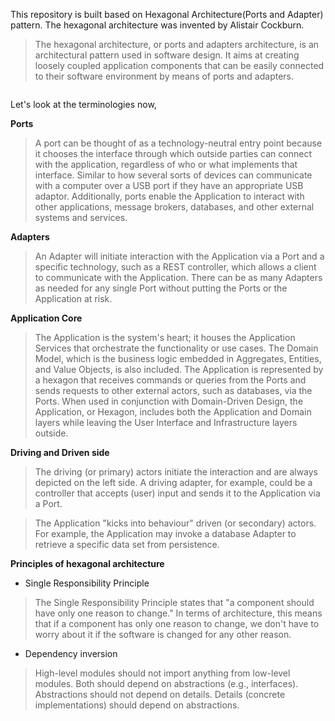 This repository is built based on Hexagonal Architecture(Ports and Adapter) pattern. The hexagonal architecture was invented by Alistair Cockburn.

> The hexagonal architecture, or ports and adapters architecture, is an architectural pattern used in software design. It aims at creating loosely coupled application components that can be easily connected to their software environment by means of ports and adapters. 


![<img src="hexagonal_architecture_pattern(Ports_land_adapters_pattern)" width="100" height="100"/>](https://user-images.githubusercontent.com/20200714/183576142-3a9b9e3f-b4ce-4ac6-8139-1d2c1dec05db.png)


Let's look at the terminologies now,

**Ports**

> A port can be thought of as a technology-neutral entry point because it chooses the interface through which outside parties can connect with the application, regardless of who or what implements that interface. Similar to how several sorts of devices can communicate with a computer over a USB port if they have an appropriate USB adaptor. Additionally, ports enable the Application to interact with other applications, message brokers, databases, and other external systems and services.

**Adapters**

> An Adapter will initiate interaction with the Application via a Port and a specific technology, such as a REST controller, which allows a client to communicate with the Application. There can be as many Adapters as needed for any single Port without putting the Ports or the Application at risk.

**Application Core**

> The Application is the system's heart; it houses the Application Services that orchestrate the functionality or use cases. The Domain Model, which is the business logic embedded in Aggregates, Entities, and Value Objects, is also included. The Application is represented by a hexagon that receives commands or queries from the Ports and sends requests to other external actors, such as databases, via the Ports. 
When used in conjunction with Domain-Driven Design, the Application, or Hexagon, includes both the Application and Domain layers while leaving the User Interface and Infrastructure layers outside.

**Driving and Driven side**

> The driving (or primary) actors initiate the interaction and are always depicted on the left side. A driving adapter, for example, could be a controller that accepts (user) input and sends it to the Application via a Port.

> The Application "kicks into behaviour" driven (or secondary) actors. For example, the Application may invoke a database Adapter to retrieve a specific data set from persistence.

**Principles of hexagonal architecture**

- Single Responsibility Principle

> The Single Responsibility Principle states that "a component should have only one reason to change." In terms of architecture, this means that if a component has only one reason to change, we don't have to worry about it if the software is changed for any other reason.

- Dependency inversion

> High-level modules should not import anything from low-level modules. Both should depend on abstractions (e.g., interfaces). Abstractions should not depend on details. Details (concrete implementations) should depend on abstractions.








